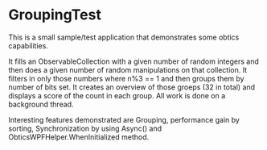 # GroupingTest

This is a small sample/test application that demonstrates some obtics capabilities.

It fills an ObservableCollection<int> with a given number of random integers and then does a given number of random manipulations on that collection. It filters in only those numbers where n%3 == 1 and then groups them by number of bits set. It creates an overview of those groeps (32 in total) and displays a score of the count in each group. All work is done on a background thread.

Interesting features demonstrated are Grouping, performance gain by sorting, Synchronization by using Async() and ObticsWPFHelper.WhenInitialized method.